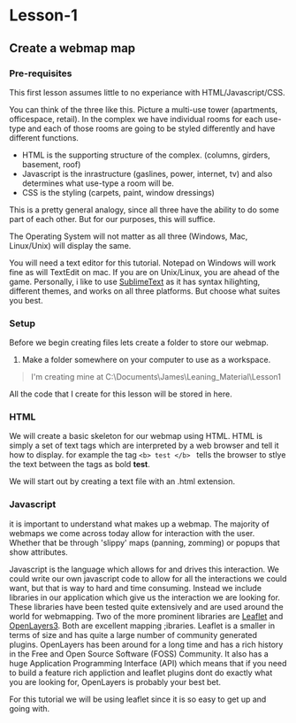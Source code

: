 # Lesson-1
## Create a webmap map

### Pre-requisites

This first lesson assumes little to no experiance with HTML/Javascript/CSS.

You can think of the three like this. Picture a multi-use tower (apartments, officespace, retail). In the complex we have individual rooms for each use-type and each of those rooms are going to be styled differently and have different functions.

- HTML is the supporting structure of the complex. (columns, girders, basement, roof)
- Javascript is the inrastructure (gaslines, power, internet, tv) and also determines what use-type a room will be.
- CSS is the styling (carpets, paint, window dressings)

This is a pretty general analogy, since all three have the ability to do some part of each other. But for our purposes, this will suffice.

The Operating System will not matter as all three (Windows, Mac, Linux/Unix) will display the same.

You will need a text editor for this tutorial. Notepad on Windows will work fine as will TextEdit on mac. If you are on Unix/Linux, you are ahead of the game.
Personally, i like to use [SublimeText](https://www.sublimetext.com/) as it has syntax hilighting, different themes, and works on all three platforms. But choose what suites you best.

### Setup

Before we begin creating files lets create a folder to store our webmap.

1. Make a folder somewhere on your computer to use as a workspace.
> I'm creating mine at C:\Documents\James\Leaning_Material\Lesson1

All the code that I create for this lesson will be stored in here.

### HTML

We will create a basic skeleton for our webmap using HTML. HTML is simply a set of text tags which are interpreted by a web browser and tell it how to display. for example the tag ```<b> test </b> ``` tells the browser to stlye the text between the tags as bold <b>test</b>.

We will start out by creating a text file with an .html extension.

### Javascript

it is important to understand what makes up a webmap. The majority of webmaps we come across today allow for interaction with the user. Whether that be through 'slippy' maps (panning, zomming) or popups that show attributes.

Javascript is the language which allows for and drives this interaction. We could write our own javascript code to allow for all the interactions we could want, but that is way to hard and time consuming. Instead we include libraries in our application which give us the interaction we are looking for. These libraries have been tested quite extensively and are used around the world for webmapping. Two of the more prominent libraries are [Leaflet](http://leafletjs.com/) and [OpenLayers3](http://openlayers.org/). Both are excellent mapping ;ibraries.
Leaflet is a smaller in terms of size and has quite a large number of community generated plugins. OpenLayers has been around for a long time and has a rich history in the Free and Open Source Software (FOSS) Community. It also has a huge Application Programming Interface (API) which means that if you need to build a feature rich appliction and leaflet plugins dont do exactly what you are looking for, OpenLayers is probably your best bet.

For this tutorial we will be using leaflet since it is so easy to get up and going with.
